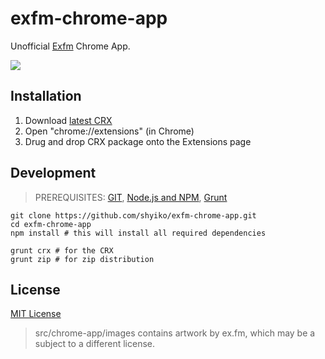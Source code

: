 # exfm-chrome-app

Unofficial [Exfm](http://ex.fm) Chrome App.

![](http://i.minus.com/jnIpMxWqaFP7e.png)

## Installation

1. Download [latest CRX](https://github.com/shyiko/exfm-chrome-app/releases)
2. Open "chrome://extensions" (in Chrome)
3. Drug and drop CRX package onto the Extensions page

## Development

> PREREQUISITES: [GIT](http://git-scm.com/downloads), [Node.js and NPM](https://github.com/joyent/node/wiki/Installing-Node.js-via-package-manager), [Grunt](https://github.com/gruntjs/grunt-cli)

    git clone https://github.com/shyiko/exfm-chrome-app.git
    cd exfm-chrome-app
    npm install # this will install all required dependencies

    grunt crx # for the CRX
    grunt zip # for zip distribution

## License

[MIT License](http://opensource.org/licenses/mit-license.php)

> src/chrome-app/images contains artwork by ex.fm, which may be a subject to a different license.